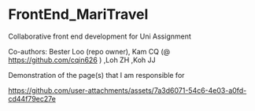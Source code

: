 # FrontEnd_MariTravel
Collaborative front end development for Uni Assignment

Co-authors: Bester Loo (repo owner), Kam CQ (@ https://github.com/cqin626 ) ,Loh ZH ,Koh JJ

Demonstration of the page(s) that I am responsible for

https://github.com/user-attachments/assets/7a3d6071-54c6-4e03-a0fd-cd44f79ec27e

